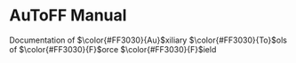 # AuToFF Manual
Documentation of $\color{#FF3030}{Au}$xiliary $\color{#FF3030}{To}$ols of $\color{#FF3030}{F}$orce $\color{#FF3030}{F}$ield
